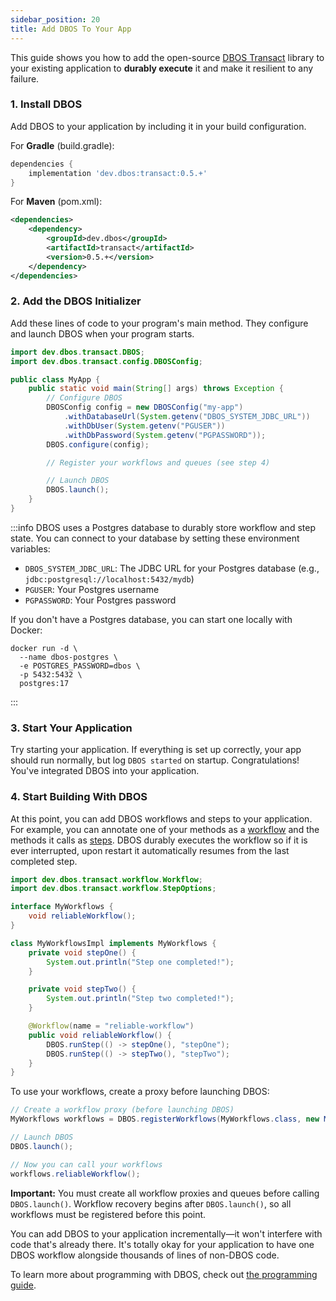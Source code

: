 ```yaml
---
sidebar_position: 20
title: Add DBOS To Your App
---
```


This guide shows you how to add the open-source [DBOS Transact](https://github.com/dbos-inc/dbos-transact-java) library to your existing application to **durably execute** it and make it resilient to any failure.

### 1. Install DBOS

Add DBOS to your application by including it in your build configuration.

For **Gradle** (build.gradle):
```groovy
dependencies {
    implementation 'dev.dbos:transact:0.5.+'
}
```

For **Maven** (pom.xml):
```xml
<dependencies>
    <dependency>
        <groupId>dev.dbos</groupId>
        <artifactId>transact</artifactId>
        <version>0.5.+</version>
    </dependency>
</dependencies>
```

### 2. Add the DBOS Initializer

Add these lines of code to your program's main method.
They configure and launch DBOS when your program starts.

```java
import dev.dbos.transact.DBOS;
import dev.dbos.transact.config.DBOSConfig;

public class MyApp {
    public static void main(String[] args) throws Exception {
        // Configure DBOS
        DBOSConfig config = new DBOSConfig("my-app")
            .withDatabaseUrl(System.getenv("DBOS_SYSTEM_JDBC_URL"))
            .withDbUser(System.getenv("PGUSER"))
            .withDbPassword(System.getenv("PGPASSWORD"));
        DBOS.configure(config);

        // Register your workflows and queues (see step 4)

        // Launch DBOS
        DBOS.launch();
    }
}
```

:::info
DBOS uses a Postgres database to durably store workflow and step state.
You can connect to your database by setting these environment variables:
- `DBOS_SYSTEM_JDBC_URL`: The JDBC URL for your Postgres database (e.g., `jdbc:postgresql://localhost:5432/mydb`)
- `PGUSER`: Your Postgres username
- `PGPASSWORD`: Your Postgres password

If you don't have a Postgres database, you can start one locally with Docker:
```shell
docker run -d \
  --name dbos-postgres \
  -e POSTGRES_PASSWORD=dbos \
  -p 5432:5432 \
  postgres:17
```
:::

### 3. Start Your Application

Try starting your application.
If everything is set up correctly, your app should run normally, but log `DBOS started` on startup.
Congratulations! You've integrated DBOS into your application.

### 4. Start Building With DBOS

At this point, you can add DBOS workflows and steps to your application.
For example, you can annotate one of your methods as a [workflow](./tutorials/workflow-tutorial.md) and the methods it calls as [steps](./tutorials/step-tutorial.md).
DBOS durably executes the workflow so if it is ever interrupted, upon restart it automatically resumes from the last completed step.

```java
import dev.dbos.transact.workflow.Workflow;
import dev.dbos.transact.workflow.StepOptions;

interface MyWorkflows {
    void reliableWorkflow();
}

class MyWorkflowsImpl implements MyWorkflows {
    private void stepOne() {
        System.out.println("Step one completed!");
    }

    private void stepTwo() {
        System.out.println("Step two completed!");
    }

    @Workflow(name = "reliable-workflow")
    public void reliableWorkflow() {
        DBOS.runStep(() -> stepOne(), "stepOne");
        DBOS.runStep(() -> stepTwo(), "stepTwo");
    }
}
```

To use your workflows, create a proxy before launching DBOS:

```java
// Create a workflow proxy (before launching DBOS)
MyWorkflows workflows = DBOS.registerWorkflows(MyWorkflows.class, new MyWorkflowsImpl());

// Launch DBOS
DBOS.launch();

// Now you can call your workflows
workflows.reliableWorkflow();
```

**Important:** You must create all workflow proxies and queues before calling `DBOS.launch()`.
Workflow recovery begins after `DBOS.launch()`, so all workflows must be registered before this point.

You can add DBOS to your application incrementally—it won't interfere with code that's already there.
It's totally okay for your application to have one DBOS workflow alongside thousands of lines of non-DBOS code.

To learn more about programming with DBOS, check out [the programming guide](./programming-guide.md).